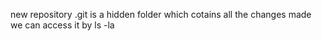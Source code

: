 new repository
.git is a hidden folder which cotains all the changes made we can access it by ls -la